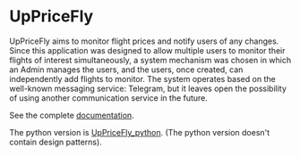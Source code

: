 # UpPriceFly

UpPriceFly aims to monitor flight prices and notify users of any changes. Since this application was designed to allow multiple users to monitor their flights of interest simultaneously, a system mechanism was chosen in which an Admin manages the users, and the users, once created, can independently add flights to monitor. The system operates based on the well-known messaging service: Telegram, but it leaves open the possibility of using another communication service in the future.

See the complete [documentation](https://github.com/gioviben/UpPriceFly_java/blob/master/DOC/Documentation_ITA.pdf).

The python version is [UpPriceFly_python](https://github.com/gioviben/UpPriceFly_python). (The python version doesn't contain design patterns).
